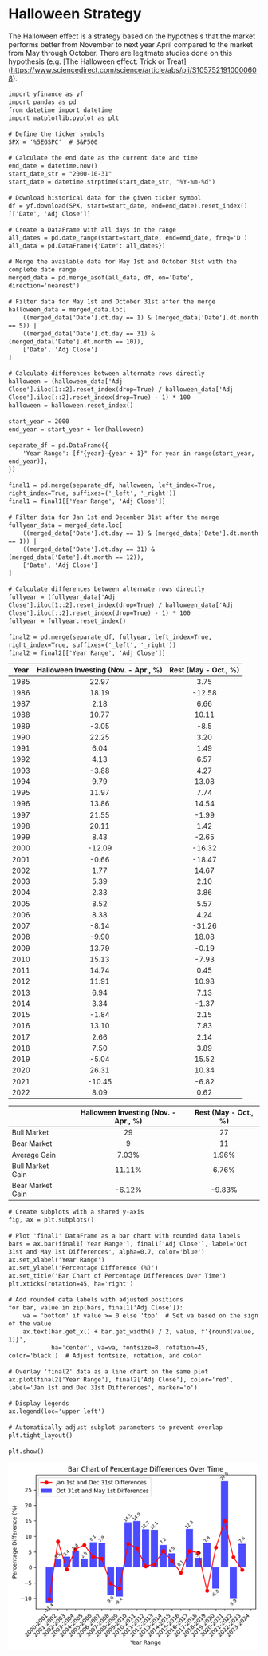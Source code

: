 # Halloween Strategy
The Halloween effect is a strategy based on the hypothesis that the market performs better from November to next year April compared to the market from May through October. There are legitmate studies done on this hypothesis (e.g. [The Halloween effect: Trick or Treat] (https://www.sciencedirect.com/science/article/abs/pii/S1057521910000608). 

```
import yfinance as yf
import pandas as pd
from datetime import datetime
import matplotlib.pyplot as plt

# Define the ticker symbols
SPX = '%5EGSPC'  # S&P500

# Calculate the end date as the current date and time
end_date = datetime.now()
start_date_str = "2000-10-31"
start_date = datetime.strptime(start_date_str, "%Y-%m-%d")

# Download historical data for the given ticker symbol
df = yf.download(SPX, start=start_date, end=end_date).reset_index()[['Date', 'Adj Close']]

# Create a DataFrame with all days in the range
all_dates = pd.date_range(start=start_date, end=end_date, freq='D')
all_data = pd.DataFrame({'Date': all_dates})

# Merge the available data for May 1st and October 31st with the complete date range
merged_data = pd.merge_asof(all_data, df, on='Date', direction='nearest')

# Filter data for May 1st and October 31st after the merge
halloween_data = merged_data.loc[
    ((merged_data['Date'].dt.day == 1) & (merged_data['Date'].dt.month == 5)) | 
    ((merged_data['Date'].dt.day == 31) & (merged_data['Date'].dt.month == 10)), 
    ['Date', 'Adj Close']
]

# Calculate differences between alternate rows directly
halloween = (halloween_data['Adj Close'].iloc[1::2].reset_index(drop=True) / halloween_data['Adj Close'].iloc[::2].reset_index(drop=True) - 1) * 100
halloween = halloween.reset_index()

start_year = 2000
end_year = start_year + len(halloween)

separate_df = pd.DataFrame({
    'Year Range': [f"{year}-{year + 1}" for year in range(start_year, end_year)],
})

final1 = pd.merge(separate_df, halloween, left_index=True, right_index=True, suffixes=('_left', '_right'))
final1 = final1[['Year Range', 'Adj Close']]

# Filter data for Jan 1st and December 31st after the merge
fullyear_data = merged_data.loc[
    ((merged_data['Date'].dt.day == 1) & (merged_data['Date'].dt.month == 1)) | 
    ((merged_data['Date'].dt.day == 31) & (merged_data['Date'].dt.month == 12)), 
    ['Date', 'Adj Close']
]

# Calculate differences between alternate rows directly
fullyear = (fullyear_data['Adj Close'].iloc[1::2].reset_index(drop=True) / halloween_data['Adj Close'].iloc[::2].reset_index(drop=True) - 1) * 100
fullyear = fullyear.reset_index()

final2 = pd.merge(separate_df, fullyear, left_index=True, right_index=True, suffixes=('_left', '_right'))
final2 = final2[['Year Range', 'Adj Close']]
```
| Year     | Halloween Investing (Nov. - Apr., %) | Rest (May - Oct., %) |
| -------- |:--------------------------:|:------------------:|
| 1985     | 22.97                      | 3.75               |
| 1986     | 18.19                      | -12.58             |
| 1987     | 2.18                       | 6.66               |
| 1988     | 10.77                      | 10.11              |
| 1989     | -3.05                      | -8.5               |
| 1990     | 22.25                      | 3.20               |
| 1991     | 6.04                       | 1.49               |
| 1992     | 4.13                       | 6.57               |
| 1993     | -3.88                      | 4.27               |
| 1994     | 9.79                       | 13.08              |
| 1995     | 11.97                      | 7.74               |
| 1996     | 13.86                      | 14.54              |
| 1997     | 21.55                      | -1.99              |
| 1998     | 20.11                      | 1.42               |
| 1999     | 8.43                       | -2.65              |
| 2000     | -12.09                     | -16.32             |
| 2001     | -0.66                      | -18.47             |
| 2002     | 1.77                       | 14.67              |
| 2003     | 5.39                       | 2.10               |
| 2004     | 2.33                       | 3.86               |
| 2005     | 8.52                       | 5.57               |
| 2006     | 8.38                       | 4.24               |
| 2007     | -8.14                      | -31.26             |
| 2008     | -9.90                      | 18.08              |
| 2009     | 13.79                      | -0.19              |
| 2010     | 15.13                      | -7.93              |
| 2011     | 14.74                      | 0.45               |
| 2012     | 11.91                      | 10.98              |
| 2013     | 6.94                       | 7.13               |
| 2014     | 3.34                       | -1.37              |
| 2015     | -1.84                      | 2.15               |
| 2016     | 13.10                      | 7.83               |
| 2017     | 2.66                       | 2.14               |
| 2018     | 7.50                       | 3.89               |
| 2019     | -5.04                      | 15.52              |
| 2020     | 26.31                      | 10.34              |
| 2021     | -10.45                     | -6.82              |
| 2022     | 8.09                       | 0.62               |


|                | Halloween Investing (Nov. - Apr., %) | Rest (May - Oct., %) |
| -------------- |:--------------------------:|:------------------------------:|
|Bull Market     | 29                         | 27                             |
|Bear Market     | 9                          | 11                             |
|Average Gain    | 7.03%                      | 1.96%                          |
|Bull Market Gain| 11.11%                     | 6.76%                          |
|Bear Market Gain| -6.12%                     | -9.83%                         |

```
# Create subplots with a shared y-axis
fig, ax = plt.subplots()

# Plot 'final1' DataFrame as a bar chart with rounded data labels
bars = ax.bar(final1['Year Range'], final1['Adj Close'], label='Oct 31st and May 1st Differences', alpha=0.7, color='blue')
ax.set_xlabel('Year Range')
ax.set_ylabel('Percentage Difference (%)')
ax.set_title('Bar Chart of Percentage Differences Over Time')
plt.xticks(rotation=45, ha='right')

# Add rounded data labels with adjusted positions
for bar, value in zip(bars, final1['Adj Close']):
    va = 'bottom' if value >= 0 else 'top'  # Set va based on the sign of the value
    ax.text(bar.get_x() + bar.get_width() / 2, value, f'{round(value, 1)}', 
            ha='center', va=va, fontsize=8, rotation=45, color='black')  # Adjust fontsize, rotation, and color

# Overlay 'final2' data as a line chart on the same plot
ax.plot(final2['Year Range'], final2['Adj Close'], color='red', label='Jan 1st and Dec 31st Differences', marker='o')

# Display legends
ax.legend(loc='upper left')

# Automatically adjust subplot parameters to prevent overlap
plt.tight_layout()

plt.show()
```
<img src="https://github.com/ki14jaeh/Data-Analysis-Portfolio/blob/main/20231203/Halloween%20investing.png" width="600" />
